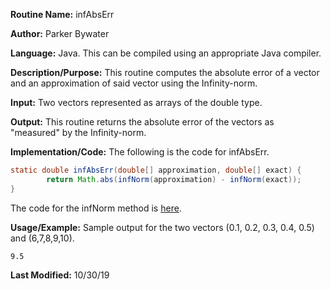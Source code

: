 **Routine Name:** infAbsErr

**Author:** Parker Bywater

**Language:** Java. This can be compiled using an appropriate Java compiler. 

**Description/Purpose:** This routine computes the absolute error of a vector and an approximation of said vector
using the Infinity-norm.  

**Input:** Two vectors represented as arrays of the double type.
 
**Output:** This routine returns the absolute error of the vectors as "measured" by the Infinity-norm. 

**Implementation/Code:** The following is the code for infAbsErr. 
   
```java 
static double infAbsErr(double[] approximation, double[] exact) {
        return Math.abs(infNorm(approximation) - infNorm(exact));
}
```
The code for the infNorm method is [here](./infNorm.md).

**Usage/Example:** Sample output for the two vectors (0.1, 0.2, 0.3, 0.4, 0.5) and (6,7,8,9,10).  
    
    9.5 

**Last Modified:** 10/30/19
